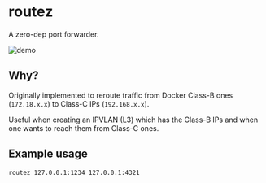 # routez

A zero-dep port forwarder.

![demo](docs/demo.png)

## Why?

Originally implemented to reroute traffic from Docker Class-B ones (`172.18.x.x`) to Class-C IPs (`192.168.x.x`).

Useful when creating an IPVLAN (L3) which has the Class-B IPs and when one wants to reach them from Class-C ones.

## Example usage

```bash
routez 127.0.0.1:1234 127.0.0.1:4321
```

